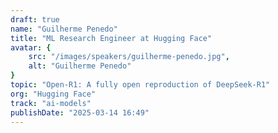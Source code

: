 ```yaml
---
draft: true
name: "Guilherme Penedo"
title: "ML Research Engineer at Hugging Face"
avatar: {
    src: "/images/speakers/guilherme-penedo.jpg",
    alt: "Guilherme Penedo"
}
topic: "Open-R1: A fully open reproduction of DeepSeek-R1"
org: "Hugging Face"
track: "ai-models"
publishDate: "2025-03-14 16:49"
---
```

